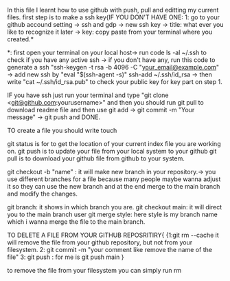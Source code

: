 In this file I learnt how to use github with push, pull and editting my current files.
first step is to make a ssh key{IF YOU DON'T HAVE ONE:
1: go to your github accound setting -> ssh and gdp -> new ssh key -> title: what ever you like to recognize it later -> key: copy paste from your terminal where you created.*

*: first open your terminal on your local host-> run code ls -al ~/.ssh to check if you have any active ssh -> if you don't have any, run this code to generate a ssh "ssh-keygen -t rsa -b 4096 -C "your_email@example.com" -> add new ssh by "eval "$(ssh-agent -s)" ssh-add ~/.ssh/id_rsa -> then write "cat ~/.ssh/id_rsa.pub" to check your public key for key part on step 1.

IF you have ssh just run your terminal and type "git clone <git@github.com:yourusername>" and then you should run git pull to download readme file and then use git add <name of your file wanna push> -> git commit -m "Your message" -> git push and DONE.

TO create a file you should write touch <name of your file>

git status is for to get the location of your current index file you are working on.
git push is to update your file from your local system to your github
git pull is to download your github file from github to your system.

git checkout -b "name" : it will make new branch in your repository.-> you use different branches for a file because many people maybe wanna adjust it so they can use the new branch and at the end merge to the main branch and modify the changes.

git branch: it shows in which branch you are.
git checkout main: it will direct you to the main branch user
git merge style: here style is my branch name which i wanna merge the file to the main branch.

TO DELETE A FILE FROM YOUR GITHUB REPOSRITIRY{
{1:git rm --cache <name of the file> it will remove the file from your github repository, but not from your filesystem.
  2: git commit -m "your comment like remove the name of the file"
  3: git push <name of the branch> : for me is git push main
  }
  
to remove the file from your filesystem you can simply run rm <name of the file>
